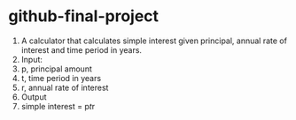 # github-final-project
1. A calculator that calculates simple interest given principal, annual rate of interest and time period in years.
2. Input:
3.    p, principal amount
4.    t, time period in years
5.    r, annual rate of interest
6. Output
7.    simple interest = p*t*r

